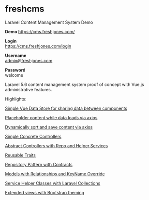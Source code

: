 # freshcms
Laravel Content Management System Demo

**Demo** 
https://cms.freshjones.com/


**Login**  
https://cms.freshjones.com/login

**Username**  
admin@freshjones.com

**Password**  
welcome


Laravel 5.6 content management system proof of concept with Vue.js administrative features.

Highlights:

[Simple Vue Data Store for sharing data between components](https://github.com/freshjones/freshcms/blob/18bc721e5f7e778d2283012fda315bf1f2164cbe/resources/assets/js/app.js#L5)

[Placeholder content while data loads via axios](https://github.com/freshjones/freshcms/blob/18bc721e5f7e778d2283012fda315bf1f2164cbe/resources/assets/js/components/sections/SectionsComponent.vue#L3)

[Dynamically sort and save content via axios](https://github.com/freshjones/freshcms/blob/18bc721e5f7e778d2283012fda315bf1f2164cbe/resources/assets/js/components/sections/SectionsComponent.vue#L66)

[Simple Concrete Controllers](https://github.com/freshjones/freshcms/blob/4a94f9e4fb9114a83c6767884de3e0c1619c1d80/app/Http/Controllers/Content/BillboardController.php#L12)

[Abstract Controllers with Repo and Helper Services](https://github.com/freshjones/freshcms/blob/bf27c519b25b6b870614ac8d855d0c7ddd9c23d4/app/Http/Controllers/Content/BaseContentController.php#L14)

[Reusable Traits](https://github.com/freshjones/freshcms/blob/d999f4b811b61848d5a5a75e15ada0caf8f50d7d/app/Traits/RendersPageView.php#L7)

[Repository Pattern with Contracts](https://github.com/freshjones/freshcms/blob/8d0fa2987c92f554004ffbf8e176a0ff72f71f92/app/Repositories/Contracts/PageRepositoryInterface.php#L4)

[Models with Relationships and KeyName Override](https://github.com/freshjones/freshcms/blob/b9d0627cd2560ed322f0cfe70fb75068b5e12866/app/Page.php#L5)

[Service Helper Classes with Laravel Collections](https://github.com/freshjones/freshcms/blob/0739b8a979ff407ab3d7861359a80e1a4f0e04f7/app/Services/Sections/SectionService.php#L7)

[Extended views with Bootstrap theming](https://github.com/freshjones/freshcms/blob/ed308587bbe2ccce0f56632197054e4474641d9b/resources/views/admin/section/content/edit.blade.php#L1)


